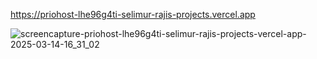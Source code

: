 https://priohost-lhe96g4ti-selimur-rajis-projects.vercel.app

![screencapture-priohost-lhe96g4ti-selimur-rajis-projects-vercel-app-2025-03-14-16_31_02](https://github.com/user-attachments/assets/6883466e-54b2-4e15-99c0-56111063ba78)
